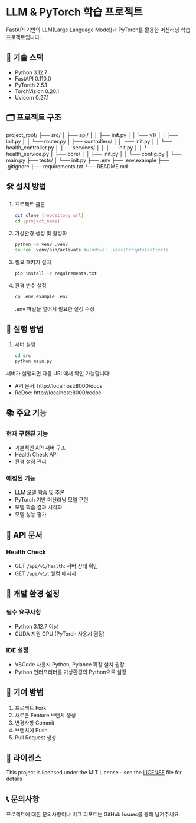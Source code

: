 # LLM & PyTorch 학습 프로젝트

FastAPI 기반의 LLM(Large Language Model)과 PyTorch를 활용한 머신러닝 학습 프로젝트입니다.

## 🚀 기술 스택

- Python 3.12.7
- FastAPI 0.110.0
- PyTorch 2.5.1
- TorchVision 0.20.1
- Uvicorn 0.27.1

## 🗂️ 프로젝트 구조
project_root/
├── src/
│ ├── api/
│ │ ├── init.py
│ │ └── v1/
│ │ ├── init.py
│ │ └── router.py
│ ├── controllers/
│ │ ├── init.py
│ │ └── health_controller.py
│ ├── services/
│ │ ├── init.py
│ │ └── health_service.py
│ ├── core/
│ │ ├── init.py
│ │ └── config.py
│ └── main.py
├── tests/
│ └── init.py
├── .env
├── .env.example
├── .gitignore
├── requirements.txt
└── README.md


## 🛠️ 설치 방법

1. 프로젝트 클론
   ```bash
   git clone [repository_url]
   cd [project_name]
   ```
2. 가상환경 생성 및 활성화
   ```bash
   python -m venv .venv
   source .venv/bin/activate #windows: .venv\Scripts\activate
   ```
3. 필요 패키지 설치
   ```bash
   pip install -r requirements.txt
   ```
4. 환경 변수 설정
   ```bash
   cp .env.example .env
   ```
    .env 파일을 열어서 필요한 설정 수정

## 🚀 실행 방법

1. 서버 실행
   ```bash
   cd src
   python main.py
   ```
서버가 실행되면 다음 URL에서 확인 가능합니다:
- API 문서: http://localhost:8000/docs
- ReDoc: http://localhost:8000/redoc

## 📚 주요 기능

### 현재 구현된 기능
- 기본적인 API 서버 구조
- Health Check API
- 환경 설정 관리

### 예정된 기능
- LLM 모델 학습 및 추론
- PyTorch 기반 머신러닝 모델 구현
- 모델 학습 결과 시각화
- 모델 성능 평가

## 📝 API 문서

### Health Check
- GET `/api/v1/health`: 서버 상태 확인
- GET `/api/v1/`: 웰컴 메시지

## 🔧 개발 환경 설정

### 필수 요구사항
- Python 3.12.7 이상
- CUDA 지원 GPU (PyTorch 사용시 권장)

### IDE 설정
- VSCode 사용시 Python, Pylance 확장 설치 권장
- Python 인터프리터를 가상환경의 Python으로 설정

## 🤝 기여 방법

1. 프로젝트 Fork
2. 새로운 Feature 브랜치 생성
3. 변경사항 Commit
4. 브랜치에 Push
5. Pull Request 생성

## 📜 라이센스

This project is licensed under the MIT License - see the [LICENSE](LICENSE) file for details

## 📞 문의사항

프로젝트에 대한 문의사항이나 버그 리포트는 GitHub Issues를 통해 남겨주세요.